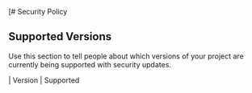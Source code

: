 [# Security Policy

## Supported Versions

Use this section to tell people about which versions of your project are
currently being supported with security updates.

| Version | Supported     